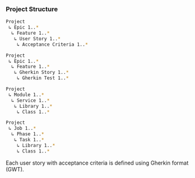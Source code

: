 ### Project Structure

```bash
Project
 ↳ Epic 1..*
  ↳ Feature 1..*
   ↳ User Story 1..*
    ↳ Acceptance Criteria 1..*

Project
 ↳ Epic 1..*
  ↳ Feature 1..*
   ↳ Gherkin Story 1..*
    ↳ Gherkin Test 1..*

Project
 ↳ Module 1..*
  ↳ Service 1..*
   ↳ Library 1..*
    ↳ Class 1..*

Project
 ↳ Job 1..*
  ↳ Phase 1..*
   ↳ Task 1..*
    ↳ Library 1..*
    ↳ Class 1..*
``` 

Each user story with acceptance criteria is defined using Gherkin format (GWT).
